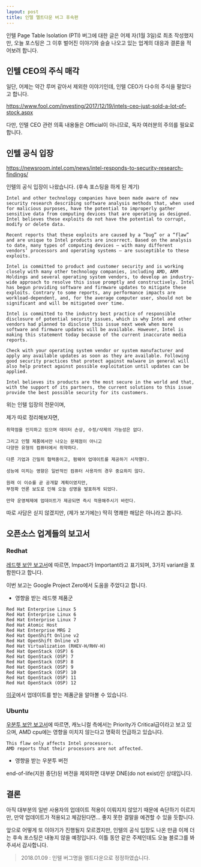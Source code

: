 ```yaml
---
layout: post
title: 인텔 멜트다운 버그 후속편
---
```


인텔 Page Table Isolation (PTI) 버그에 대한 글은 어제 자(1월 3일)로 최초 작성했지만, 오늘 포스팅은 그 이후 벌어진 이야기와 슬슬 나오고 있는 업계의 대응과 결론을 적어보려 합니다.

## 인텔 CEO의 주식 매각

일단, 어제는 약간 루머 같아서 제외한 이야기인데, 인텔 CEO가 다수의 주식을 팔았다고 합니다.

https://www.fool.com/investing/2017/12/19/intels-ceo-just-sold-a-lot-of-stock.aspx


다만, 인텔 CEO 관련 의혹 내용들은 Official이 아니므로, 독자 여러분의 주의를 필요로 합니다.

## 인텔 공식 입장

https://newsroom.intel.com/news/intel-responds-to-security-research-findings/

인텔의 공식 입장이 나왔습니다.
(후속 포스팅을 하게 된 계기)

```
Intel and other technology companies have been made aware of new security research describing software analysis methods that, when used for malicious purposes, have the potential to improperly gather sensitive data from computing devices that are operating as designed. Intel believes these exploits do not have the potential to corrupt, modify or delete data.

Recent reports that these exploits are caused by a “bug” or a “flaw” and are unique to Intel products are incorrect. Based on the analysis to date, many types of computing devices — with many different vendors’ processors and operating systems — are susceptible to these exploits.

Intel is committed to product and customer security and is working closely with many other technology companies, including AMD, ARM Holdings and several operating system vendors, to develop an industry-wide approach to resolve this issue promptly and constructively. Intel has begun providing software and firmware updates to mitigate these exploits. Contrary to some reports, any performance impacts are workload-dependent, and, for the average computer user, should not be significant and will be mitigated over time.

Intel is committed to the industry best practice of responsible disclosure of potential security issues, which is why Intel and other vendors had planned to disclose this issue next week when more software and firmware updates will be available. However, Intel is making this statement today because of the current inaccurate media reports.

Check with your operating system vendor or system manufacturer and apply any available updates as soon as they are available. Following good security practices that protect against malware in general will also help protect against possible exploitation until updates can be applied.

Intel believes its products are the most secure in the world and that, with the support of its partners, the current solutions to this issue provide the best possible security for its customers.
```

위는 인텔 입장의 전문이며,

제가 따로 정리해보자면,
```
취약점을 인지하고 있으며 데이터 손상, 수정/삭제의 가능성은 없다.

그리고 인텔 제품에서만 나오는 문제점이 아니고 
다양한 유형의 컴퓨터에서 취약하다.

다른 기업과 긴밀히 협력중이고, 펌웨어 업데이트를 제공하기 시작했다.

성능에 미치는 영향은 일반적인 컴퓨터 사용자의 경우 중요하지 않다.

원래 이 이슈를 곧 공개할 계획이였지만, 
부정확 언론 보도로 인해 오늘 성명을 발표하게 되었다.

만약 운영체제에 업데이트가 제공되면 즉시 적용해주시기 바란다.
```

따로 사담은 싣지 않겠지만, (제가 보기에는) 딱히 명쾌한 해답은 아니라고 봅니다.

## 오픈소스 업계들의 보고서

### Redhat

[레드햇 보안 보고서](https://access.redhat.com/security/vulnerabilities/speculativeexecution)에 따르면,
Impact가 Important라고 표기되며, 3가지 variant을 포함한다고 합니다.

이번 보고는 Google Project Zero에서 도움을 주었다고 합니다.

* 영향을 받는 레드햇 제품군

```
Red Hat Enterprise Linux 5
Red Hat Enterprise Linux 6
Red Hat Enterprise Linux 7
Red Hat Atomic Host
Red Hat Enterprise MRG 2
Red Hat OpenShift Online v2
Red Hat OpenShift Online v3
Red Hat Virtualization (RHEV-H/RHV-H)
Red Hat OpenStack (OSP) 6
Red Hat OpenStack (OSP) 7
Red Hat OpenStack (OSP) 8
Red Hat OpenStack (OSP) 9
Red Hat OpenStack (OSP) 10
Red Hat OpenStack (OSP) 11
Red Hat OpenStack (OSP) 12
```

[이곳](https://access.redhat.com/security/vulnerabilities/speculativeexecution)에서 업데이트를 받는 제품군을 알아볼 수 있습니다.

### Ubuntu

[우분투 보안 보고서](https://people.canonical.com/~ubuntu-security/cve/2017/CVE-2017-5754.html)에 따르면, 캐노니컬 측에서는 Priority가 Critical급이라고 보고 있으며, AMD cpu에는 영향을 미치지 않는다고 명확히 언급하고 있습니다.

```
This flaw only affects Intel processors. 
AMD reports that their processors are not affected.
```

* 영향을 받는 우분투 버전

end-of-life(지원 중단)된 버전을 제외하면 대부분 DNE(do not exist)인 상태입니다.


## 결론

아직 대부분의 일반 사용자의 업데이트 적용이 이뤄지지 않았기 때문에 속단하기 이르지만, 만약 업데이트가 적용되고 체감된다면... 좋지 못한 결말을 예견할 수 있을 듯합니다.

앞으로 어떻게 또 이야기가 진행될지 모르겠지만, 인텔의 공식 입장도 나온 만큼 이제 더는  후속 포스팅은 내놓지 않을 예정입니다.
이틀 동안 같은 주제인데도 오늘 블로그를 봐주셔서 감사합니다.

> 2018.01.09 : 인텔 버그명을 멜트다운으로 정정하였습니다.
